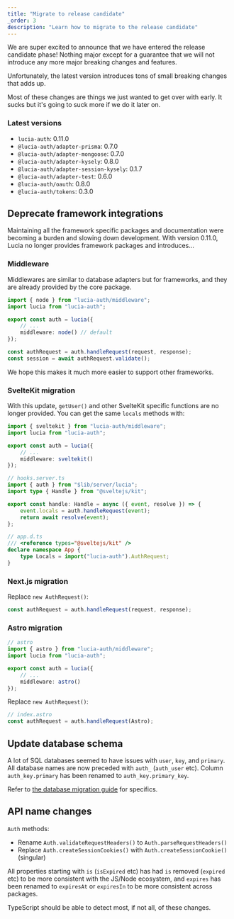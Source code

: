 ```yaml
---
title: "Migrate to release candidate"
_order: 3
description: "Learn how to migrate to the release candidate"
---
```


We are super excited to announce that we have entered the release candidate phase! Nothing major except for a guarantee that we will not introduce any more major breaking changes and features.

Unfortunately, the latest version introduces tons of small breaking changes that adds up.

Most of these changes are things we just wanted to get over with early. It sucks but it's going to suck more if we do it later on.

### Latest versions

- `lucia-auth`: 0.11.0
- `@lucia-auth/adapter-prisma`: 0.7.0
- `@lucia-auth/adapter-mongoose`: 0.7.0
- `@lucia-auth/adapter-kysely`: 0.8.0
- `@lucia-auth/adapter-session-kysely`: 0.1.7
- `@lucia-auth/adapter-test`: 0.6.0
- `@lucia-auth/oauth`: 0.8.0
- `@lucia-auth/tokens`: 0.3.0

## Deprecate framework integrations

Maintaining all the framework specific packages and documentation were becoming a burden and slowing down development. With version 0.11.0, Lucia no longer provides framework packages and introduces...

### Middleware

Middlewares are similar to database adapters but for frameworks, and they are already provided by the core package.

```ts
import { node } from "lucia-auth/middleware";
import lucia from "lucia-auth";

export const auth = lucia({
	// ...
	middleware: node() // default
});
```

```ts
const authRequest = auth.handleRequest(request, response);
const session = await authRequest.validate();
```

We hope this makes it much more easier to support other frameworks.

### SvelteKit migration

With this update, `getUser()` and other SvelteKit specific functions are no longer provided. You can get the same `locals` methods with:

```ts
import { sveltekit } from "lucia-auth/middleware";
import lucia from "lucia-auth";

export const auth = lucia({
	// ...
	middleware: sveltekit()
});
```

```ts
// hooks.server.ts
import { auth } from "$lib/server/lucia";
import type { Handle } from "@sveltejs/kit";

export const handle: Handle = async ({ event, resolve }) => {
	event.locals = auth.handleRequest(event);
	return await resolve(event);
};
```

```ts
// app.d.ts
/// <reference types="@sveltejs/kit" />
declare namespace App {
	type Locals = import("lucia-auth").AuthRequest;
}
```

### Next.js migration

Replace `new AuthRequest()`:

```ts
const authRequest = auth.handleRequest(request, response);
```

### Astro migration

```ts
// astro
import { astro } from "lucia-auth/middleware";
import lucia from "lucia-auth";

export const auth = lucia({
	// ...
	middleware: astro()
});
```

Replace `new AuthRequest()`:

```ts
// index.astro
const authRequest = auth.handleRequest(Astro);
```

## Update database schema

A lot of SQL databases seemed to have issues with `user`, `key`, and `primary`. All database names are now preceded with `auth_` (`auth_user` etc). Column `auth_key.primary` has been renamed to `auth_key.primary_key`.

Refer to [the database migration guide]() for specifics.

## API name changes

`Auth` methods:

- Rename `Auth.validateRequestHeaders()` to `Auth.parseRequestHeaders()`
- Replace `Auth.createSessionCookies()` with `Auth.createSessionCookie()` (singular)

All properties starting with `is` (`isExpired` etc) has had `is` removed (`expired` etc) to be more consistent with the JS/Node ecosystem, and `expires` has been renamed to `expiresAt` or `expiresIn` to be more consistent across packages.

TypeScript should be able to detect most, if not all, of these changes.
